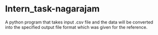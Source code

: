 # Intern_task-nagarajam
A python program that  takes input .csv file and the data will be converted into the specified output file format which was given for the reference.
